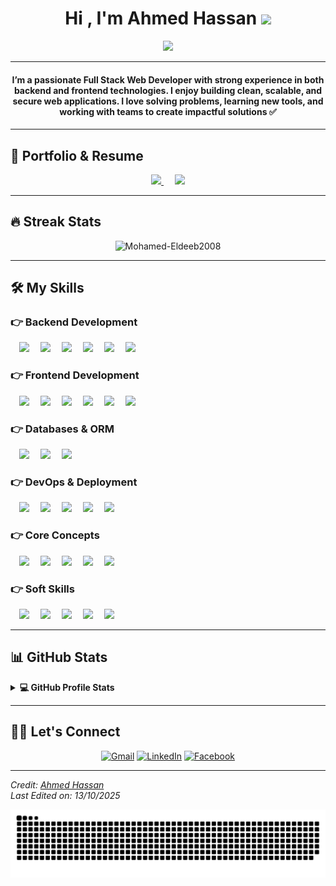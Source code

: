 <h1 align="center">Hi , I'm Ahmed Hassan <img src="https://media.giphy.com/media/hvRJCLFzcasrR4ia7z/giphy.gif" width="35"></h1>

<p align="center">
  <a href="https://github.com/DenverCoder1/readme-typing-svg">
    <img src="https://readme-typing-svg.herokuapp.com?lines=Full+Stack+Web+Developer;Backend+%26+Frontend+Specialist;Laravel+%7C+React+%7C+Node+Js;Clean+Code+%7C+SOLID+%7C+Design+Patterns;Always+Learning+New+Technologies&center=true&width=500&height=50">
  </a>
</p>

<hr>

<h4 align="center">
  I’m a passionate <b>Full Stack Web Developer</b> with strong experience in both backend and frontend technologies.  
  I enjoy building clean, scalable, and secure web applications.  
  I love solving problems, learning new tools, and working with teams to create impactful solutions ✅
</h4>

<hr>

## 📁 Portfolio & Resume

<p align="center">
  <a href="https://shiny-wisp-1c1500.netlify.app/" target="_blank">
    <img src="https://img.shields.io/badge/🌐%20Portfolio-Visit%20Now-blue?style=for-the-badge">
  </a>
  &emsp;
  <a href="https://drive.google.com/file/d/122q5R12OwWE1EofYAAn4n1F4SYpzoBVL/view?usp=sharing" target="_blank">
    <img src="https://img.shields.io/badge/📄%20Explore%20CV-Click%20Here-brightgreen?style=for-the-badge">
  </a>
</p>

<hr>

## 🔥 Streak Stats
<p align="center">
  <img src="https://github-readme-streak-stats.herokuapp.com/?user=A-Hassan-Dev&theme=algolia" alt="Mohamed-Eldeeb2008" />
</p>

---

## 🛠️ My Skills

### 👉 Backend Development
<p align="left">
  &emsp;<img src="https://img.shields.io/badge/PHP-%23777BB4.svg?logo=php&logoColor=white"/>
  &emsp;<img src="https://img.shields.io/badge/Laravel-%23FF2D20.svg?logo=laravel&logoColor=white"/>
  &emsp;<img src="https://img.shields.io/badge/Node.js-339933?logo=node.js&logoColor=white"/>
  &emsp;<img src="https://img.shields.io/badge/Express.js-000000.svg?logo=express&logoColor=white"/>
  &emsp;<img src="https://img.shields.io/badge/MVC%20Architecture-%23007ACC.svg"/>
  &emsp;<img src="https://img.shields.io/badge/Web%20API-4285F4?logo=api&logoColor=white"/>
</p>

### 👉 Frontend Development
<p align="left">
  &emsp;<img src="https://img.shields.io/badge/HTML5-%23E34F26.svg?logo=html5&logoColor=white">
  &emsp;<img src="https://img.shields.io/badge/CSS3-%231572B6.svg?logo=css3&logoColor=white">
  &emsp;<img src="https://img.shields.io/badge/JavaScript-%23F7DF1E.svg?logo=javascript&logoColor=black">
  &emsp;<img src="https://img.shields.io/badge/React-%2361DAFB.svg?logo=react&logoColor=black">
  &emsp;<img src="https://img.shields.io/badge/Bootstrap-%23563D7C.svg?logo=bootstrap&logoColor=white">
  &emsp;<img src="https://img.shields.io/badge/TailwindCSS-%2338B2AC.svg?logo=tailwindcss&logoColor=white">
</p>

### 👉 Databases & ORM
<p align="left">
  &emsp;<img src="https://img.shields.io/badge/MySQL-%2300f.svg?logo=mysql&logoColor=white">
  &emsp;<img src="https://img.shields.io/badge/SQL%20Server-%23CC2927.svg?logo=microsoft-sql-server&logoColor=white">
  &emsp;<img src="https://img.shields.io/badge/MongoDB-%2347A248.svg?logo=mongodb&logoColor=white">
</p>

### 👉 DevOps & Deployment
<p align="left">
  &emsp;<img src="https://img.shields.io/badge/Git-%23F05033.svg?logo=git&logoColor=white">
  &emsp;<img src="https://img.shields.io/badge/GitHub-%23181717.svg?logo=github&logoColor=white">
  &emsp;<img src="https://img.shields.io/badge/GitHub%20Actions-2088FF.svg?logo=github-actions&logoColor=white">
  &emsp;<img src="https://img.shields.io/badge/Docker-2496ED.svg?logo=docker&logoColor=white">
  &emsp;<img src="https://img.shields.io/badge/CI/CD-%23E10098.svg?logo=gitlab&logoColor=white">
</p>

### 👉 Core Concepts
<p align="left">
  &emsp;<img src="https://img.shields.io/badge/Problem%20Solving-%2300C4CC.svg">
  &emsp;<img src="https://img.shields.io/badge/Data%20Structures%20&%20Algorithms-%23FFB400.svg">
  &emsp;<img src="https://img.shields.io/badge/SOLID%20Principles-%23007ACC.svg">
  &emsp;<img src="https://img.shields.io/badge/Design%20Patterns-%23FF6F00.svg">
  &emsp;<img src="https://img.shields.io/badge/Microservices-%2347A248.svg">
</p>

### 👉 Soft Skills
<p align="left">
  &emsp;<img src="https://img.shields.io/badge/Teamwork-%2300C853.svg">
  &emsp;<img src="https://img.shields.io/badge/Research-%23FFC107.svg">
  &emsp;<img src="https://img.shields.io/badge/Time%20Management-%23E64A19.svg">
  &emsp;<img src="https://img.shields.io/badge/Communication-%234285F4.svg">
  &emsp;<img src="https://img.shields.io/badge/Presentation-%239C27B0.svg">
</p>

---

## 📊 GitHub Stats

<details> 
  <summary><b>💻 GitHub Profile Stats</b></summary>
  <br/>
  <p align="center">
    <img src="https://github-readme-stats.vercel.app/api?username=M-Eldeeb-Dev&show_icons=true&count_private=true&theme=algolia" height="192px"/>
    <br/>
    <img src="https://github-readme-stats.vercel.app/api/top-langs?username=M-Eldeeb-Dev&show_icons=true&layout=compact&theme=algolia" height="192px"/>
  </p>
</details>

---

## 🙋‍♂️ Let's Connect

<p align="center">
	<a href="mailto:15668555565563u@gmail.com"><img src="https://img.icons8.com/bubbles/50/000000/gmail.png" alt="Gmail"/></a>
	<a href="https://www.linkedin.com/in/ahmedhassan-x/"><img src="https://img.icons8.com/bubbles/50/000000/linkedin.png" alt="LinkedIn"/></a>
	<a href="https://www.facebook.com/profile.php?id=61556290228674/"><img src="https://img.icons8.com/bubbles/50/000000/facebook-new.png" alt="Facebook"/></a>
</p>


<hr>

*Credit: [Ahmed Hassan](https://github.com/A-Hassan-Dev)*  
*Last Edited on: 13/10/2025*

  <p align="left">
    <img src="https://raw.githubusercontent.com/platane/snk/output/github-contribution-grid-snake-dark.svg">
  </p>
